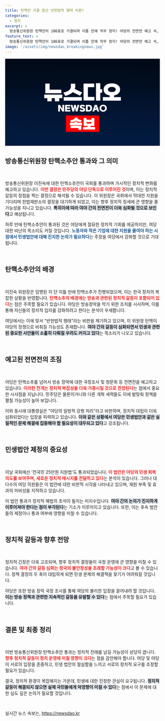 ```yaml
---
title: 탄핵안 가결 용산 반헌법적 행태 비판!
categories:
  - 정치
excerpt: >
  방송통신위원장 탄핵안이 186표로 가결되며 이틀 만에 직무 정지! 야당의 전면전 예고 속, 민생법안 통과에도 대통령실 반발이 거세다. 이 위원장의 향후 행보는? 클릭하고 확인하세요!
feature_text: >
  방송통신위원장 탄핵안이 186표로 가결되며 이틀 만에 직무 정지! 야당의 전면전 예고 속, 민생법안 통과에도 대통령실 반발이 거세다. 이 위원장의 향후 행보는? 클릭하고 확인하세요!
image: '/assets/img/newsdao_breakingnews.jpg'
---
```


<p><img src="/assets/img/newsdao_breakingnews.jpg" alt="ontimetimes 속보" /></p>

<h2 data-ke-size="size26">방송통신위원장 탄핵소추안 통과와 그 의미</h2>

<p data-ke-size="size16">&nbsp;</p>

<p>방송통신위원장 이진숙에 대한 탄핵소추안이 국회를 통과하며 가시적인 정치적 변화를 예고하고 있습니다. <b><span style="color: #ee2323;">이번 결정은 민주당의 야당 단독으로 이루어진 것</span></b>이며, 이는 정치적 갈등의 정점을 찍는 결정으로 해석될 수 있습니다. 이 위원장은 국회에서 막대한 지원을 기다리며 헌법재판소의 결정을 대기하게 되었고, 이는 향후 정치적 정세에 큰 영향을 줄 가능성을 지니고 있습니다. <b><span style="background-color: #21538527;">특히이에 따라 여야 간의 전면전이 더욱 심화될 것으로 보인다</span></b>고 예상됩니다. </p>

<p>하루 만에 탄핵소추안이 통과된 것은 야당에게 절묘한 정치적 기회를 제공하지만, 여당 대한 비난의 목소리도 커질 것입니다. <b><span style="color: #1a5490;">노동자와 작은 기업에 대한 지원을 줄여야 하는 시점에서 민생법안에 대해 진지한 논의가 필요하다</span></b>는 주장을 여당에서 강화할 것으로 기대됩니다.</p>

<p data-ke-size="size16">&nbsp;</p>

<h2 data-ke-size="size26">탄핵소추안의 배경</h2>

<p data-ke-size="size16">&nbsp;</p>

<p>이진숙 위원장은 임명된 지 단 이틀 만에 탄핵소추가 진행되었으며, 이는 한국 정치의 복잡한 상황을 반영합니다. <b><span style="color: #ee2323;">탄핵소추의 배경에는 방송과 관련된 정치적 갈등이 포함되어 있다</span></b>는 점은 주목할 필요가 있습니다. 야당은 방송장악을 막기 위한 조치를 시사하며, 이를 통해 자신들의 정치적 입지를 강화하려고 한다는 분석이 우세합니다. </p>

<p>여당에서는 이에 맞서 "반헌법적 행태"라는 비판을 제기하고 있으며, 이 위원장 탄핵이 야당의 정쟁으로 비춰질 가능성도 존재합니다. <b><span style="background-color: #21538527;">여야 간의 갈등이 심화되면서 민생과 관련된 중요한 사안들이 소홀히 다뤄질 우려도 커지고 있다</span></b>는 목소리가 나오고 있습니다.</p>

<p data-ke-size="size16">&nbsp;</p>

<h2 data-ke-size="size26">예고된 전면전의 조짐</h2>

<p data-ke-size="size16">&nbsp;</p>

<p>야당은 탄핵소추를 넘어서 방송 장악에 대한 국정조사 및 청문회 등 전면전을 예고하고 있습니다. <b><span style="color: #ee2323;">이러한 전개는 정치적 복잡성을 더욱 가중시킬 것으로 전망된다</span></b>는 점에서 중요한 시사점을 지닙니다. 민주당은 물론이거니와 다른 개혁 세력들도 이에 발맞춰 정책을 펼칠 가능성이 높아 보입니다.</p>

<p>이와 동시에 대통령실은 "야당의 일방적 강행 처리"라고 비판하며, 정치적 대립이 더욱 심화되었다는 입장을 피력하고 있습니다. <b><span style="background-color: #21538527;">이와 같은 상황에서 여당은 민생법안과 같은 실질적인 문제 해결에 집중해야 할 필요성이 대두되고 있다</span></b>고 강조됩니다.</p>

<p data-ke-size="size16">&nbsp;</p>

<h2 data-ke-size="size26">민생법안 제정의 중요성</h2>

<p data-ke-size="size16">&nbsp;</p>

<p>이날 국회에선 '전국민 25만원 지원법'도 통과되었습니다. <b><span style="color: #ee2323;">이 법안은 야당의 민생 회복 의도를 보여주며, 새로운 정치적 메시지를 전달하고 있다</span></b>는 분석이 있습니다. 그러나 대다수의 여당 의원들은 이 법안에 대한 비판적 시각을 나타내고 있으며, 재원 부족 및 효과의 미비성을 지적하고 있습니다. </p>

<p>이 법안 통과가 정치적 해법의 초석이 될지는 미지수입니다. <b><span style="background-color: #21538527;">여야 간의 논의가 진지하게 이루어져야 한다는 점이 부각된다</span></b>는 기소가 이루어지고 있습니다. 또한, 이는 후속 법안들의 제정이나 통과 여부에 영향을 미칠 수 있습니다.</p>

<p data-ke-size="size16">&nbsp;</p>

<h2 data-ke-size="size26">정치적 갈등과 향후 전망</h2>

<p data-ke-size="size16">&nbsp;</p>

<p>정치적 긴장은 더욱 고조되며, 향후 정치적 결정들이 국정 운영에 큰 영향을 미칠 수 있습니다. <b><span style="color: #ee2323;">여야 간의 갈등 심화는 정국의 불안정성을 초래할 가능성이 크다</span></b>고 볼 수 있습니다. 정책 결정의 두 축이 대립하게 되면 민생 문제의 해결책을 찾기가 어려워질 것입니다.</p>

<p>야당은 또한 방송 장악 국정 조사를 통해 여당의 불리한 입장을 끌어내려 할 것입니다. <b><span style="background-color: #21538527;">이는 방송 정책과 관련한 지속적인 갈등을 유발할 수 있다</span></b>는 점에서 주목할 필요가 있습니다.</p>

<p data-ke-size="size16">&nbsp;</p>

<h2 data-ke-size="size26">결론 및 최종 정리</h2>

<p data-ke-size="size16">&nbsp;</p>

<p>이번 방송통신위원장 탄핵소추안 통과는 정치적 전례를 남길 가능성이 상당히 큽니다. <b><span style="color: #ee2323;">향후 정치적 갈등이 정치 운영에 미칠 영향이 크다</span></b>는 점을 감안해야 합니다. 여당 및 야당이 서로의 입장을 존중하고, 민생 법안의 절실함을 느끼고 서로의 정치적 요구를 조정할 필요가 있습니다.</p>

<p>결국, 정치적 환경이 복잡해지는 가운데, 민생에 대한 진정한 관심이 요구됩니다. <b><span style="background-color: #21538527;">정치적 갈등이 해결되지 않으면 실제 국민들에게 악영향이 미칠 수 있다</span></b>는 점에서 이 문제에 대한 심도 깊은 논의가 필요할 것입니다. </p>

<p data-ke-size="size16">&nbsp;</p>
실시간 뉴스 속보는, <a href="https://newsdao.kr" rel="dofollow">https://newsdao.kr</a>


